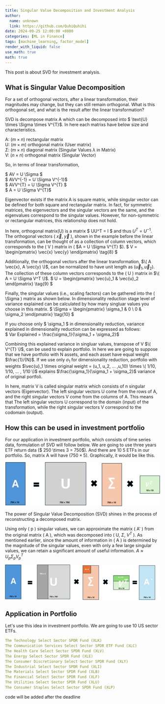 ```yaml
---
title: Singular Value Decomposition and Investment Analysis
author:
  name: unknown
  link: https://github.com/QuhiQuhihi
date: 2024-09-25 12:00:00 +0800
categories: [ML in Finance]
tags: [machine_learning, factor_model]
render_with_liquid: false
use_math: true
math: true
---
```


This post is about SVD for investment analysis.

## What is Singular Value Decomposition
For a set of orthogonal vectors, after a linear transformation, their magnitudes may change, but they can still remain orthogonal. What is this orthogonal set, and what is the result after the linear transformation? 

SVD is decompose matrix A which can be decomposed into $ \text{U} \times \Sigma \times V^{T}$. In here each matrixs have below size and characteristics.

A: $(m \times n)$ rectangular matrix     
U: $(m \times m)$ orthogonal matrix (User matrix)    
$\Sigma$: $(m \times n)$ diagonal matrix  (Singular Values $\lambda$ in Matrix)  
V: $(n \times n)$ orthogonal matrix (Singular Vector)   

So, in terms of linear transformation, 

$ AV = U \Sigma $   
$ AVV^{-1} = U \Sigma V^{-1}$      
$ AVV^{T} = U \Sigma V^{T} $      
$ A = U \Sigma V^{T}$     

Eigenvector exists if the matrix A is square matrix, while singular vector can be defined for both square and rectangular matrix. In fact, for symmetric matrices, the eigenvectors and the singular vectors are the same, and the eigenvalues correspond to the singular values. However, for non-symmetric or rectangular matrices, this relationship does not hold.   

In here, orthogonal matrix(U) is a matrix $ UU^T = I $ and thus $U^T = U^{-1}$. The orthogonal vectors \( $\vec{x}$, $\vec{y}$ \), shown in the example before the linear transformation, can be thought of as a collection of column vectors, which corresponds to the \( V \) matrix in \( $A = U \Sigma V^{T} $\).
$ V =
\begin{pmatrix}
\vec{x}  \vec{y}
\end{pmatrix}
\tag{8}
$

Additionally, the orthogonal vectors after the linear transformation, $\( A \vec{x}, A \vec{y} \)$, can be normalized to have unit length as $(\vec{u}_1, \vec{u}_2)$. The collection of these column vectors corresponds to the \( U \) matrix in $\( A = U \Sigma V^T \)$.
$
U =
\begin{pmatrix}
\vec{u}_1 & \vec{u}_2
\end{pmatrix}
\tag{9}
$

Finally, the singular values (i.e., scaling factors) can be gathered into the \( \Sigma \) matrix as shown below. In dimensionality reduction stage level of variance explained can be calculated by how many singluar values you choose in this matrix. 
$
\Sigma =
\begin{pmatrix}
\sigma_1 & 0 \\
0 & \sigma_2
\end{pmatrix}
\tag{10}
$

If you choose only $ \sigma_1 $ in dimensionality reduction, variance explained in dimensionality reduction can be expressed as follows:   
$ Var Explained = \frac{\sigma_1}{\sigma_1 + \sigma_2}$   

Combining this explained variance in singluar values, transpose of V $\( V^{T} \)$, can be used to explain portfolio. In here we are going to suppose that we have portfolio with N assets, and each asset have equal weight $\frac{1}/{N}$. If we use only $\sigma_1$ for dimensionality reduction, portfolio with weights $\vec{u}_1 \times original weight = (u_1, u_2, ... ,u_10) \times \( 1/10, 1/10, ... , 1/10 \)$ explains $\frac{\sigma_1}{\sigma_1 + \sigma_2}$ variance of original portfoli.

In here, matrix V is called singular matrix which consists of n singular vectors (Eigenvector). The left singular vectors U come from the rows of A, and the right singular vectors V come from the columns of A. This means that The left singular vectors U correspond to the domain (input) of the transformation, while the right singular vectors V correspond to the codomain (output).


## How this can be used in investment portfolio
For our application in investment portfolio, which consists of time series data, formulation of SVD will follow below. We are going to use three years ETF return data ($ 250 \times 3 = 750$). And there are 10 5 ETFs in our portfolio. So, matrix A will have $(750 \times 5)$. Graphically, it would be like this.

![SVD](/assets/img/post_image/ML/SVD/picture1.png)


The power of Singular Value Decomposition (SVD) shines in the process of reconstructing a decomposed matrix.

Using only \( p \) singular values, we can approximate the matrix \( A' \) from the original matrix \( A \), which was decomposed into \( U, $\Sigma$, $V^{T}$ \). As mentioned earlier, since the amount of information in \( A \) is determined by the magnitude of the singular values, even with only a few large singular values, we can retain a significant amount of useful information. $A \approx {U_p} \Sigma_p {V_p}^T$

![SVD](/assets/img/post_image/ML/SVD/picture2.png)


## Application in Portfolio
Let's use this idea in investment portfolio. We are going to use 10 US sector ETFs.
```yaml
The Technology Select Sector SPDR Fund (XLK)
The Communication Services Select Sector SPDR ETF Fund (XLC)
The Health Care Select Sector SPDR Fund (XLV)
The Energy Select Sector SPDR Fund (XLE)
The Consumer Discretionary Select Sector SPDR Fund (XLY)
The Industrial Select Sector SPDR Fund (XLI)
The Materials Select Sector SPDR Fund (XLB)
The Financial Select Sector SPDR Fund (XLF)
The Utilities Select Sector SPDR Fund (XLU)
The Consumer Staples Select Sector SPDR Fund (XLP)
```

code will be added after the deadline

